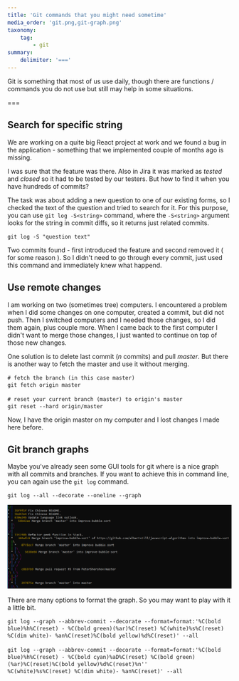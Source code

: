 ```yaml
---
title: 'Git commands that you might need sometime'
media_order: 'git.png,git-graph.png'
taxonomy:
    tag:
        - git
summary:
    delimiter: '==='
---
```


Git is something that most of us use daily, though there are functions / commands you do not use but still may help in some situations.

===

## Search for specific string

We are working on a quite big React project at work and we found a bug in the application - something that we implemented couple of months ago is missing.

I was sure that the feature was there. Also in Jira it was marked as *tested* and *closed* so it had to be tested by our testers. But how to find it when you have hundreds of commits?

The task was about adding a new question to one of our existing forms, so I checked the text of the question and tried to search for it. For this purpose, you can use `git log -S<string>` command, where the `-S<string>` argument looks for the string in commit diffs, so it returns just related commits.

```shell
git log -S "question text"
```

Two commits found - first introduced the feature and second removed it ( for some reason ). So I didn't need to go through every commit, just used this command and immediately knew what happend.

## Use remote changes

I am working on two (sometimes tree) computers. I encountered a problem when I did some changes on one computer, created a commit, but did not push. Then I switched computers and I needed those changes, so I did them again, plus couple more. When I came back to the first computer I didn't want to merge those changes, I just wanted to continue on top of those new changes.

One solution is to delete last commit (*n* commits) and pull *master*. But there is another way to fetch the master and use it without merging.

```shell
# fetch the branch (in this case master)
git fetch origin master

# reset your current branch (master) to origin's master
git reset --hard origin/master
```

Now, I have the origin master on my computer and I lost changes I made here before.

## Git branch graphs

Maybe you've already seen some GUI tools for git where is a nice graph with all commits and branches. If you want to achieve this in command line, you can again use the `git log` command.

```shell
git log --all --decorate --oneline --graph
```
![Git graph](git-graph.png)

There are many options to format the graph. So you may want to play with it a little bit.

```shell
git log --graph --abbrev-commit --decorate --format=format:'%C(bold blue)%h%C(reset) - %C(bold green)(%ar)%C(reset) %C(white)%s%C(reset) %C(dim white)- %an%C(reset)%C(bold yellow)%d%C(reset)' --all

git log --graph --abbrev-commit --decorate --format=format:'%C(bold blue)%h%C(reset) - %C(bold cyan)%aD%C(reset) %C(bold green)(%ar)%C(reset)%C(bold yellow)%d%C(reset)%n''          %C(white)%s%C(reset) %C(dim white)- %an%C(reset)' --all
```
